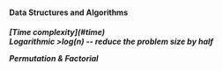 **<h4>Data Structures and Algorithms** <br>
<h5>[Time complexity](#time) <br>
Logarithmic 
>log(n) -- reduce the problem size by half<br>
<p>Permutation & Factorial
 